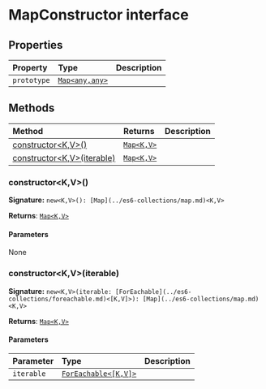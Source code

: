 # MapConstructor interface










## Properties

| Property	   | Type	| Description|
|:-------------|:-------|:-----------|
|`prototype`      | [`Map<any,any>`](../es6-collections/map.md) |  |




## Methods

| Method	   |  Returns	| Description|
|:-------------|:-------|:-----------|
|[constructor<K,V>()](constructor<kv>)      | [`Map<K,V>`](../es6-collections/map.md) |  |
|[constructor<K,V>(iterable)](constructor<kv>iterable)      | [`Map<K,V>`](../es6-collections/map.md) |  |




### constructor<K,V>()



**Signature:** ``new<K,V>(): [Map](../es6-collections/map.md)<K,V>``

**Returns**: [`Map<K,V>`](../es6-collections/map.md)



#### Parameters
None


### constructor<K,V>(iterable)



**Signature:** ``new<K,V>(iterable: [ForEachable](../es6-collections/foreachable.md)<[K,V]>): [Map](../es6-collections/map.md)<K,V>``

**Returns**: [`Map<K,V>`](../es6-collections/map.md)



#### Parameters


| Parameter	   | Type    | Description |
|:-------------|:---------------|:------------|
| `iterable`    | [`ForEachable<[K,V]>`](../es6-collections/foreachable.md) |  |

